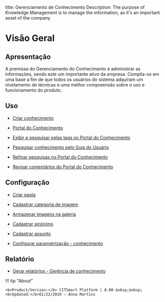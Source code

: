 title: Gerenciamento de Conhecimento
Description: The purpose of Knowledge Management is to manage the information, as it's an important asset of the company 
# Visão Geral

Apresentação
----------------

A premissa do Gerenciamento do Conhecimento é administrar as informações, sendo este um importante ativo da empresa. Compila-os em uma base a fim de que todos os usuários do sistema adquiram um nivelamento de técnicas e uma melhor compreensão sobre o uso e funcionamento do produto.

Uso
-------

- [Criar conhecimento](/pt-br/citsmart-platform-8/processes/knowledge/use/create-knowledge.html)

- [Portal do Conhecimento](/pt-br/citsmart-platform-8/processes/knowledge/use/knowledge-portal.html)

- [Exibir e pesquisar pelas tags no Portal do Conhecimento](/pt-br/citsmart-platform-8/processes/knowledge/use/display-tags-on-knowledge-portal.html)

- [Pesquisar conhecimento pelo Guia do Usuário](/pt-br/citsmart-platform-8/processes/knowledge/use/search-knowledge-by-user-guide.html)

- [Refinar pesquisas no Portal do Conhecimento](/pt-br/citsmart-platform-8/processes/knowledge/configuration/refine-search-knowledge-portal.html)

- [Revisar comentários do Portal do Conhecimento](/pt-br/citsmart-platform-8/processes/knowledge/use/review-reviews.html)

Configuração
-----------------

- [Criar pasta](/pt-br/citsmart-platform-8/processes/knowledge/configuration/create-folder.html)

- [Cadastrar categoria de imagem](/pt-br/citsmart-platform-8/processes/knowledge/configuration/register-image-category.html)

- [Armazenar imagens na galeria](/pt-br/citsmart-platform-8/processes/knowledge/configuration/store-images-gallery.html)

- [Cadastrar sinônimo](/pt-br/citsmart-platform-8/processes/knowledge/configuration/register-synonym.html)

- [Cadastrar assunto](/pt-br/citsmart-platform-8/processes/knowledge/configuration/register-subject.html)

- [Configurar parametrização - conhecimento](/pt-br/citsmart-platform-8/platform-administration/parameters-list/configure-parametrization-knowledge.html)

Relatório
-----------

- [Gerar relatórios - Gerência de conhecimento](/pt-br/citsmart-platform-8/processes/knowledge/use/generate-reports-knowledge-management.html)

!!! tip "About"

    <b>Product/Version:</b> CITSmart Platform | 8.00 &nbsp;&nbsp;
    <b>Updated:</b>01/22/2019 – Anna Martins
